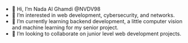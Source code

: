 - 👋 Hi, I’m Nada Al Ghamdi @NVDV98
- 👀 I’m interested in web development, cybersecurity, and networks.
- 🌱 I’m currently learning backend development, a little computer vision and machine learning for my senior project.
- 💞️ I’m looking to collaborate on junior level web development projects.

<!---
NVDV98/NVDV98 is a ✨ special ✨ repository because its `README.md` (this file) appears on your GitHub profile.
You can click the Preview link to take a look at your changes.
--->
